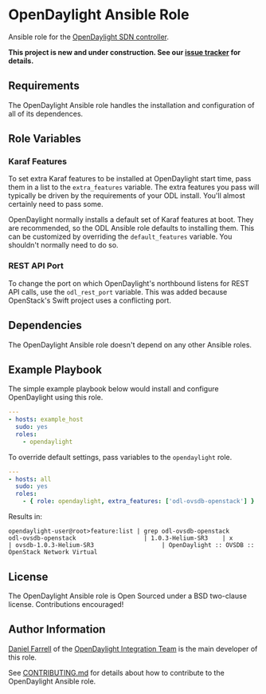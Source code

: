 # OpenDaylight Ansible Role

Ansible role for the [OpenDaylight SDN controller][1].

**This project is new and under construction. See our [issue tracker](https://github.com/dfarrell07/ansible-opendaylight/issues) for details.**

## Requirements

The OpenDaylight Ansible role handles the installation and configuration of all of its dependences.

## Role Variables

### Karaf Features

To set extra Karaf features to be installed at OpenDaylight start time, pass them in a list to the `extra_features` variable. The extra features you pass will typically be driven by the requirements of your ODL install. You'll almost certainly need to pass some.

OpenDaylight normally installs a default set of Karaf features at boot. They are recommended, so the ODL Ansible role defaults to installing them. This can be customized by overriding the `default_features` variable. You shouldn't normally need to do so.

### REST API Port

To change the port on which OpenDaylight's northbound listens for REST API calls, use the `odl_rest_port` variable. This was added because OpenStack's Swift project uses a conflicting port.

## Dependencies

The OpenDaylight Ansible role doesn't depend on any other Ansible roles.

## Example Playbook

The simple example playbook below would install and configure OpenDaylight using this role.

```yaml
---
- hosts: example_host
  sudo: yes
  roles:
    - opendaylight
```

To override default settings, pass variables to the `opendaylight` role.

```yaml
---
- hosts: all
  sudo: yes
  roles:
    - { role: opendaylight, extra_features: ['odl-ovsdb-openstack'] }
```

Results in:

```
opendaylight-user@root>feature:list | grep odl-ovsdb-openstack
odl-ovsdb-openstack                   | 1.0.3-Helium-SR3    | x         | ovsdb-1.0.3-Helium-SR3                   | OpenDaylight :: OVSDB :: OpenStack Network Virtual
```


## License

The OpenDaylight Ansible role is Open Sourced under a BSD two-clause license. Contributions encouraged!

## Author Information

[Daniel Farrell][2] of the [OpenDaylight Integration Team][3] is the main developer of this role.

See [CONTRIBUTING.md][4] for details about how to contribute to the OpenDaylight Ansible role.


[1]: http://www.opendaylight.org/project/technical-overview
[2]: https://twitter.com/dfarrell07
[3]: https://wiki.opendaylight.org/view/CrossProject:Integration_Group
[4]: https://github.com/dfarrell07/ansible-opendaylight/blob/master/CONTRIBUTING.md
